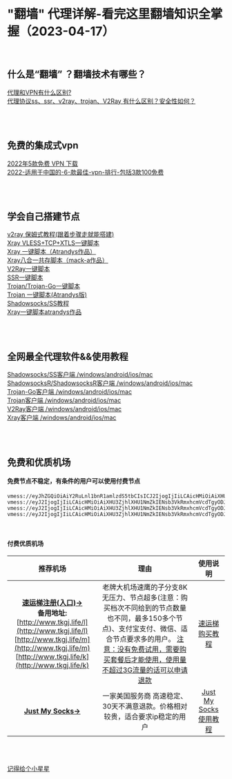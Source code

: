 # "翻墙" 代理详解-看完这里翻墙知识全掌握（2023-04-17）  

<br>    

## 什么是“翻墙” ？翻墙技术有哪些？  
[代理和VPN有什么区别?](代理和VPN有什么区别.md)  
[代理协议ss、ssr、v2ray、trojan、V2Ray 有什么区别？安全性如何？](https://www.xiaoglt.top/%e4%bb%a3%e7%90%86%e5%8d%8f%e8%ae%aess%e3%80%81ssr%e3%80%81v2ray%e3%80%81trojan%e3%80%81v2ray/)  

<br>
<br>

## 免费的集成式vpn
[2022年5款免费 VPN 下载](https://www.xiaoglt.top/2022%e5%b9%b45%e6%ac%be%e5%85%8d%e8%b4%b9-vpn-%e4%b8%8b%e8%bd%bd%e6%8e%a8%e8%8d%90-%e4%b8%ad%e5%9b%bd%e5%a4%a7%e9%99%86%e5%8f%af%e7%94%a8/)  
[2022-适用于中国的-6-款最佳-vpn-排行-包括3款100免费](https://www.xiaoglt.top/2022-%e9%80%82%e7%94%a8%e4%ba%8e%e4%b8%ad%e5%9b%bd%e7%9a%84-6-%e6%ac%be%e6%9c%80%e4%bd%b3-vpn-%e6%8e%92%e8%a1%8c-%e5%8c%85%e6%8b%ac3%e6%ac%be100%e5%85%8d%e8%b4%b9-vpn-11%e6%9c%88%e6%9b%b4%e6%96%b0/)  

<br>
<br>  

## 学会自己搭建节点  
[v2ray 保姆式教程(跟着步骤走就能搭建)](v2ray搭建.md)  
[Xray VLESS+TCP+XTLS一键脚本](https://www.xiaoglt.top/xray-vlesstcpxtls%E4%B8%80%E9%94%AE%E8%84%9A%E6%9C%AC/)  
[Xray 一键脚本（Atrandys作品）](https://www.xiaoglt.top/xray-%e4%b8%80%e9%94%ae%e8%84%9a%e6%9c%acatrandys%e4%bd%9c%e5%93%81/)  
[Xray八合一共存脚本（mack-a作品）](https://www.xiaoglt.top/xray%e5%85%ab%e5%90%88%e4%b8%80%e5%85%b1%e5%ad%98%e8%84%9a%e6%9c%acmack-a%e4%bd%9c%e5%93%81/)  
[V2Ray一键脚本](https://www.xiaoglt.top/v2ray%E4%B8%80%E9%94%AE%E8%84%9A%E6%9C%AC/)  
[SSR一键脚本](https://www.xiaoglt.top/vps%E4%B8%80%E9%94%AE%E8%84%9A%E6%9C%AC%E6%90%AD%E5%BB%BAssr%E6%95%99%E7%A8%8B/)  
[Trojan/Trojan-Go一键脚本](https://www.xiaoglt.top/%E8%87%AA%E5%BB%BAtrojan-trojan-go%E6%9C%8D%E5%8A%A1%E5%99%A8%E5%8F%8A%E5%AE%A2%E6%88%B7%E7%AB%AF%E9%85%8D%E7%BD%AE%E5%A4%9A%E7%94%A8%E6%88%B7%E5%AE%9E%E7%8E%B0%E7%A7%91%E5%AD%A6%E4%B8%8A%E7%BD%91/)  
[Trojan 一键脚本(Atrandys版)](https://www.xiaoglt.top/trojan-%e4%b8%80%e9%94%ae%e8%84%9a%e6%9c%acatrandys%e7%89%88/)  
[Shadowsocks/SS教程](https://www.xiaoglt.top/shadowsocks-ss%E6%95%99%E7%A8%8B/)  
[Xray一键脚本atrandys作品](https://www.xiaoglt.top/xray-%E4%B8%80%E9%94%AE%E8%84%9A%E6%9C%ACatrandys%E4%BD%9C%E5%93%81/)  


<br>
<br>  

## 全网最全代理软件&&使用教程  
[Shadowsocks/SS客户端 /windows/android/ios/mac](https://www.xiaoglt.top/shadowsocks-ss%e5%ae%a2%e6%88%b7%e7%ab%af/)  
[ShadowsocksR/ShadowsocksR客户端 /windows/android/ios/mac](https://www.xiaoglt.top/shadowsocksr-shadowsocksr%e5%ae%a2%e6%88%b7%e7%ab%af/)  
[Trojan-Go客户端 /windows/android/ios/mac](https://www.xiaoglt.top/trojan-go%e5%ae%a2%e6%88%b7%e7%ab%af%e4%b8%8b%e8%bd%bd/)  
[Trojan客户端 /windows/android/ios/mac](https://www.xiaoglt.top/trojan%e5%ae%a2%e6%88%b7%e7%ab%af%e4%b8%8b%e8%bd%bd/)  
[V2Ray客户端 /windows/android/ios/mac](https://www.xiaoglt.top/v2ray%e5%ae%a2%e6%88%b7%e7%ab%af%e5%85%a8%e9%9b%86/)  
[Xray客户端 /windows/android/ios/mac](https://www.xiaoglt.top/xray%e5%ae%a2%e6%88%b7%e7%ab%af%e5%85%a8%e9%9b%86/)  

<br>
<br>  

## 免费和优质机场  

#### 免费节点不稳定，有条件的用户可以使用付费节点  

```
vmess://eyJhZGQiOiAiY2RuLnl1bnR1amlzdS5tbCIsICJ2IjogIjIiLCAicHMiOiAiXHU3ZjhlXHU1NmZkIENsb3VkRmxhcmVcdTgyODJcdTcwYjkiLCAicG9ydCI6IDIwOTUsICJpZCI6ICJkNTliMjRiMS1iNDc1LTRkNDQtYmU0Ni1hMTg1NjNhODc3MTEiLCAiYWlkIjogIjAiLCAibmV0IjogIndzIiwgInR5cGUiOiAiIiwgImhvc3QiOiAibmFub3VzLnl0anMxMTQ1MTQubWwiLCAicGF0aCI6ICIvIiwgInRscyI6ICIifQ==
vmess://eyJ2IjogIjIiLCAicHMiOiAiXHU3ZjhlXHU1NmZkIENsb3VkRmxhcmVcdTgyODJcdTcwYjkiLCAiYWRkIjogImNmLWx0LnNoYXJlY2VudHJlLm9ubGluZSIsICJwb3J0IjogIjQ0MyIsICJpZCI6ICI4MjNjMzFkYS03MDFmLTQ4M2QtYjM2ZS04OTZlNWNmMDk4N2EiLCAiYWlkIjogIjAiLCAic2N5IjogImF1dG8iLCAibmV0IjogIndzIiwgInR5cGUiOiAibm9uZSIsICJob3N0IjogImhrLWh5dHJvbi5pbG92ZXNjcC5jb20iLCAicGF0aCI6ICIvc2hpcmtlciIsICJ0bHMiOiAidGxzIiwgInNuaSI6ICJoay1oeXRyb24uaWxvdmVzY3AuY29tIiwgImFscG4iOiAiIn0=
vmess://eyJ2IjogIjIiLCAicHMiOiAiXHU3ZjhlXHU1NmZkIENsb3VkRmxhcmVcdTgyODJcdTcwYjkiLCAiYWRkIjogIjE3Mi42Ny4xNDUuMTY2IiwgInBvcnQiOiAiNDQzIiwgImlkIjogImM1YTJkN2I4LWJmODQtNGY5Ny04NTc3LWI5Yjg3ZjJiYWFmNyIsICJhaWQiOiAiMCIsICJzY3kiOiAiYXV0byIsICJuZXQiOiAid3MiLCAidHlwZSI6ICJub25lIiwgImhvc3QiOiAib3BsZzEuY2ZjZG4yLnh5eiIsICJwYXRoIjogIi9BVUlLTjhBVSIsICJ0bHMiOiAidGxzIiwgInNuaSI6ICIiLCAiYWxwbiI6ICIifQ==
vmess://eyJ2IjogIjIiLCAicHMiOiAiXHU3ZjhlXHU1NmZkIENsb3VkRmxhcmVcdTgyODJcdTcwYjkiLCAiYWRkIjogInMyNDUucnBzY2xvdWQzLmNsb3VkIiwgInBvcnQiOiAiODAiLCAiaWQiOiAiZDY1Y2E2NjQtNzJkMy00YTE0LWE4MzYtMDBlYWRkMGRmNDZlIiwgImFpZCI6ICIwIiwgInNjeSI6ICJhdXRvIiwgIm5ldCI6ICJ3cyIsICJ0eXBlIjogIm5vbmUiLCAiaG9zdCI6ICJzMjQ1LnJwc2Nsb3VkMy5jbG91ZCIsICJwYXRoIjogIi9ncmFwaHFsIiwgInRscyI6ICIiLCAic25pIjogIiIsICJhbHBuIjogIiJ9

```  
<br>

#### 付费优质机场  

|推荐机场|理由|使用说明|
|:-----------------:|:-----------------:|:-----------------:|
|[**速运梯注册(入口)→**](https://suyunti1.com/auth/register?code=sPq4) <br/> **备用地址:** <br/> [http://www.tkgj.life/l](http://www.tkgj.life/l) <br/> [http://www.tkgj.life/m](http://www.tkgj.life/m) <br/> [http://www.tkgj.life/k](http://www.tkgj.life/k) |老牌大机场速鹰的子分支8K无压力、节点超多(注意：购买档次不同给到的节点数量也不同，最多150多个节点)、支付宝支付、微信、适合节点要求多的用户。 [注意：没有免费试用，需要购买套餐后才能使用，使用量不超过3G流量的话可以申请退款](#1)|[速运梯购买教程](https://www.xiaoglt.top/%e9%80%9f%e4%ba%91%e6%a2%af%e6%b3%a8%e5%86%8c%e4%bd%bf%e7%94%a8%e6%95%99%e7%a8%8b/) |
|[**Just My Socks→**](https://justmysocks3.net/members/aff.php?aff=18081)|一家美国服务商 高速稳定、30天不满意退款。价格相对较贵，适合要求ip稳定的用户|[Just My Socks使用教程](https://xiaoheicn.top/just-my-socks%e8%b4%ad%e4%b9%b0%e5%92%8c%e4%bd%bf%e7%94%a8%e6%95%99%e7%a8%8b/)|


<br>
<br>


[记得给个小星星](#1)
